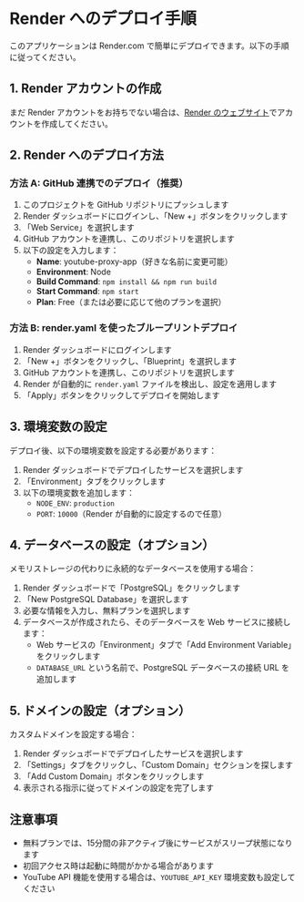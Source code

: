 # Render へのデプロイ手順

このアプリケーションは Render.com で簡単にデプロイできます。以下の手順に従ってください。

## 1. Render アカウントの作成

まだ Render アカウントをお持ちでない場合は、[Render のウェブサイト](https://render.com)でアカウントを作成してください。

## 2. Render へのデプロイ方法

### 方法 A: GitHub 連携でのデプロイ（推奨）

1. このプロジェクトを GitHub リポジトリにプッシュします
2. Render ダッシュボードにログインし、「New +」ボタンをクリックします
3. 「Web Service」を選択します
4. GitHub アカウントを連携し、このリポジトリを選択します
5. 以下の設定を入力します：
   - **Name**: youtube-proxy-app（好きな名前に変更可能）
   - **Environment**: Node
   - **Build Command**: `npm install && npm run build`
   - **Start Command**: `npm start`
   - **Plan**: Free（または必要に応じて他のプランを選択）

### 方法 B: render.yaml を使ったブループリントデプロイ

1. Render ダッシュボードにログインします
2. 「New +」ボタンをクリックし、「Blueprint」を選択します
3. GitHub アカウントを連携し、このリポジトリを選択します
4. Render が自動的に `render.yaml` ファイルを検出し、設定を適用します
5. 「Apply」ボタンをクリックしてデプロイを開始します

## 3. 環境変数の設定

デプロイ後、以下の環境変数を設定する必要があります：

1. Render ダッシュボードでデプロイしたサービスを選択します
2. 「Environment」タブをクリックします
3. 以下の環境変数を追加します：
   - `NODE_ENV`: `production`
   - `PORT`: `10000`（Render が自動的に設定するので任意）

## 4. データベースの設定（オプション）

メモリストレージの代わりに永続的なデータベースを使用する場合：

1. Render ダッシュボードで「PostgreSQL」をクリックします
2. 「New PostgreSQL Database」を選択します
3. 必要な情報を入力し、無料プランを選択します
4. データベースが作成されたら、そのデータベースを Web サービスに接続します：
   - Web サービスの「Environment」タブで「Add Environment Variable」をクリックします
   - `DATABASE_URL` という名前で、PostgreSQL データベースの接続 URL を追加します

## 5. ドメインの設定（オプション）

カスタムドメインを設定する場合：

1. Render ダッシュボードでデプロイしたサービスを選択します
2. 「Settings」タブをクリックし、「Custom Domain」セクションを探します
3. 「Add Custom Domain」ボタンをクリックします
4. 表示される指示に従ってドメインの設定を完了します

## 注意事項

- 無料プランでは、15分間の非アクティブ後にサービスがスリープ状態になります
- 初回アクセス時は起動に時間がかかる場合があります
- YouTube API 機能を使用する場合は、`YOUTUBE_API_KEY` 環境変数も設定してください